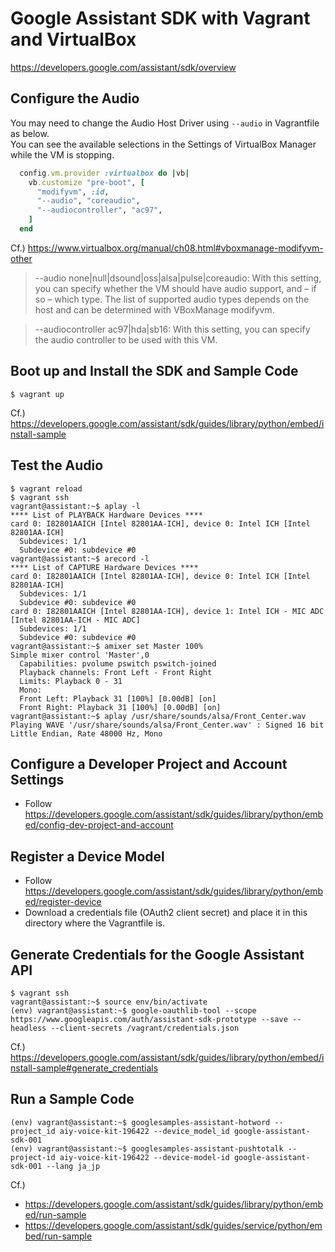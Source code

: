 # Google Assistant SDK with Vagrant and VirtualBox

https://developers.google.com/assistant/sdk/overview

## Configure the Audio

You may need to change the Audio Host Driver using `--audio` in Vagrantfile as below.  
You can see the available selections in the Settings of VirtualBox Manager while the VM is stopping. 

```ruby
  config.vm.provider :virtualbox do |vb|
    vb.customize "pre-boot", [
      "modifyvm", :id,
      "--audio", "coreaudio",
      "--audiocontroller", "ac97",
    ]
  end
```

Cf.) https://www.virtualbox.org/manual/ch08.html#vboxmanage-modifyvm-other

> --audio none|null|dsound|oss|alsa|pulse|coreaudio: With this setting, you can specify whether the VM should have audio support, and – if so – which type. The list of supported audio types depends on the host and can be determined with VBoxManage modifyvm.

> --audiocontroller ac97|hda|sb16: With this setting, you can specify the audio controller to be used with this VM.

## Boot up and Install the SDK and Sample Code

```
$ vagrant up
```

Cf.) https://developers.google.com/assistant/sdk/guides/library/python/embed/install-sample

## Test the Audio

```
$ vagrant reload
$ vagrant ssh
vagrant@assistant:~$ aplay -l
**** List of PLAYBACK Hardware Devices ****
card 0: I82801AAICH [Intel 82801AA-ICH], device 0: Intel ICH [Intel 82801AA-ICH]
  Subdevices: 1/1
  Subdevice #0: subdevice #0
vagrant@assistant:~$ arecord -l
**** List of CAPTURE Hardware Devices ****
card 0: I82801AAICH [Intel 82801AA-ICH], device 0: Intel ICH [Intel 82801AA-ICH]
  Subdevices: 1/1
  Subdevice #0: subdevice #0
card 0: I82801AAICH [Intel 82801AA-ICH], device 1: Intel ICH - MIC ADC [Intel 82801AA-ICH - MIC ADC]
  Subdevices: 1/1
  Subdevice #0: subdevice #0
vagrant@assistant:~$ amixer set Master 100%
Simple mixer control 'Master',0
  Capabilities: pvolume pswitch pswitch-joined
  Playback channels: Front Left - Front Right
  Limits: Playback 0 - 31
  Mono:
  Front Left: Playback 31 [100%] [0.00dB] [on]
  Front Right: Playback 31 [100%] [0.00dB] [on]
vagrant@assistant:~$ aplay /usr/share/sounds/alsa/Front_Center.wav
Playing WAVE '/usr/share/sounds/alsa/Front_Center.wav' : Signed 16 bit Little Endian, Rate 48000 Hz, Mono
```

## Configure a Developer Project and Account Settings

- Follow https://developers.google.com/assistant/sdk/guides/library/python/embed/config-dev-project-and-account

## Register a Device Model

- Follow https://developers.google.com/assistant/sdk/guides/library/python/embed/register-device
- Download a credentials file (OAuth2 client secret) and place it in this directory where the Vagrantfile is.

## Generate Credentials for the Google Assistant API

```
$ vagrant ssh
vagrant@assistant:~$ source env/bin/activate
(env) vagrant@assistant:~$ google-oauthlib-tool --scope https://www.googleapis.com/auth/assistant-sdk-prototype --save --headless --client-secrets /vagrant/credentials.json
```

Cf.) https://developers.google.com/assistant/sdk/guides/library/python/embed/install-sample#generate_credentials

## Run a Sample Code

```
(env) vagrant@assistant:~$ googlesamples-assistant-hotword --project_id aiy-voice-kit-196422 --device_model_id google-assistant-sdk-001
(env) vagrant@assistant:~$ googlesamples-assistant-pushtotalk --project-id aiy-voice-kit-196422 --device-model-id google-assistant-sdk-001 --lang ja_jp
```

Cf.)
- https://developers.google.com/assistant/sdk/guides/library/python/embed/run-sample
- https://developers.google.com/assistant/sdk/guides/service/python/embed/run-sample

